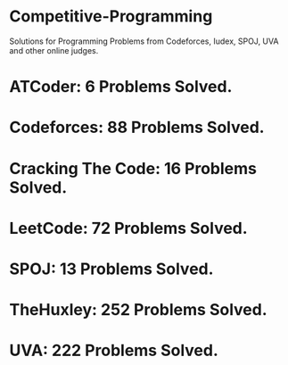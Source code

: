 # Competitive-Programming
Solutions for Programming Problems from Codeforces, Iudex, SPOJ, UVA and other online judges.

# ATCoder: 6 Problems Solved.
# Codeforces: 88 Problems Solved.
# Cracking The Code: 16 Problems Solved.
# LeetCode: 72 Problems Solved.
# SPOJ: 13 Problems Solved.
# TheHuxley: 252 Problems Solved.
# UVA: 222 Problems Solved.
